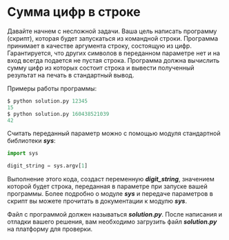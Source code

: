 Сумма цифр в строке<a name="TOP"></a>
===================

Давайте начнем с несложной задачи. Ваша цель написать программу (скрипт), которая будет запускаться из командной строки. Программа принимает в качестве аргумента строку, состоящую из цифр. Гарантируется, что других символов в переданном параметре нет и на вход всегда подается не пустая строка. Программа должна вычислить сумму цифр из которых состоит строка и вывести полученный результат на печать в стандартный вывод.

Примеры работы программы:

```Python
$ python solution.py 12345
15
$ python solution.py 160438521039
42
```

Считать переданный параметр можно с помощью модуля стандартной библиотеки ***sys***:  

```Python
import sys

digit_string = sys.argv[1]
```

Выполнение этого кода, создаст переменную ***digit_string***, значением которой будет строка, переданная в параметре при запуске вашей программы. Более подробно о модуле ***sys*** и передаче параметров в скрипт вы можете прочитать в документации к модулю ***sys***. 

Файл с программой должен называться ***solution.py***. После написания и отладки вашего решения, вам необходимо загрузить файл ***solution.py*** на платформу для проверки.
